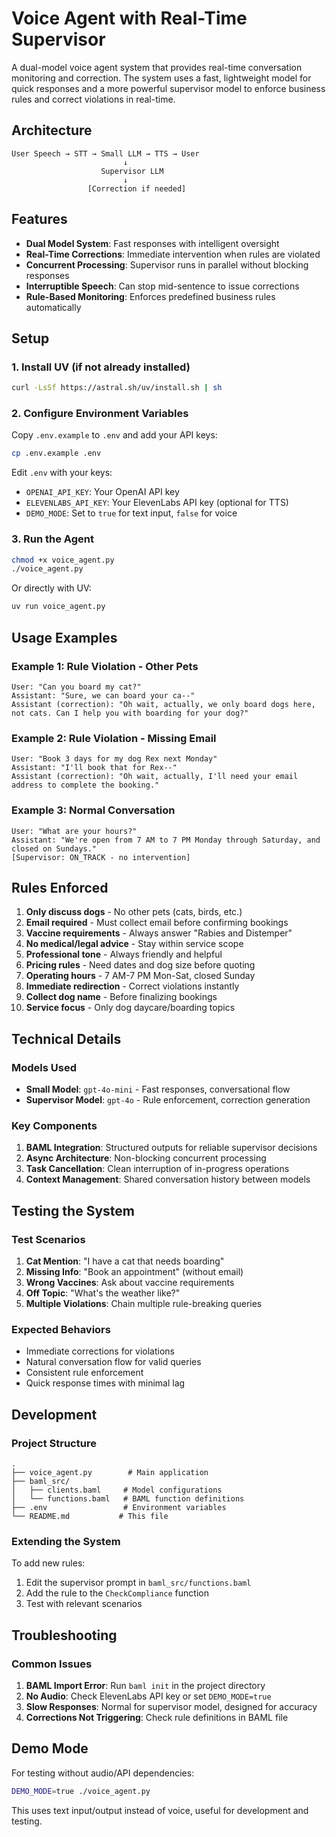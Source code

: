 # Voice Agent with Real-Time Supervisor

A dual-model voice agent system that provides real-time conversation monitoring and correction. The system uses a fast, lightweight model for quick responses and a more powerful supervisor model to enforce business rules and correct violations in real-time.

## Architecture

```
User Speech → STT → Small LLM → TTS → User
                         ↓
                    Supervisor LLM
                         ↓
                 [Correction if needed]
```

## Features

- **Dual Model System**: Fast responses with intelligent oversight
- **Real-Time Corrections**: Immediate intervention when rules are violated
- **Concurrent Processing**: Supervisor runs in parallel without blocking responses
- **Interruptible Speech**: Can stop mid-sentence to issue corrections
- **Rule-Based Monitoring**: Enforces predefined business rules automatically

## Setup

### 1. Install UV (if not already installed)

```bash
curl -LsSf https://astral.sh/uv/install.sh | sh
```

### 2. Configure Environment Variables

Copy `.env.example` to `.env` and add your API keys:

```bash
cp .env.example .env
```

Edit `.env` with your keys:
- `OPENAI_API_KEY`: Your OpenAI API key
- `ELEVENLABS_API_KEY`: Your ElevenLabs API key (optional for TTS)
- `DEMO_MODE`: Set to `true` for text input, `false` for voice

### 3. Run the Agent

```bash
chmod +x voice_agent.py
./voice_agent.py
```

Or directly with UV:

```bash
uv run voice_agent.py
```

## Usage Examples

### Example 1: Rule Violation - Other Pets

```
User: "Can you board my cat?"
Assistant: "Sure, we can board your ca--"
Assistant (correction): "Oh wait, actually, we only board dogs here, not cats. Can I help you with boarding for your dog?"
```

### Example 2: Rule Violation - Missing Email

```
User: "Book 3 days for my dog Rex next Monday"
Assistant: "I'll book that for Rex--"
Assistant (correction): "Oh wait, actually, I'll need your email address to complete the booking."
```

### Example 3: Normal Conversation

```
User: "What are your hours?"
Assistant: "We're open from 7 AM to 7 PM Monday through Saturday, and closed on Sundays."
[Supervisor: ON_TRACK - no intervention]
```

## Rules Enforced

1. **Only discuss dogs** - No other pets (cats, birds, etc.)
2. **Email required** - Must collect email before confirming bookings
3. **Vaccine requirements** - Always answer "Rabies and Distemper"
4. **No medical/legal advice** - Stay within service scope
5. **Professional tone** - Always friendly and helpful
6. **Pricing rules** - Need dates and dog size before quoting
7. **Operating hours** - 7 AM-7 PM Mon-Sat, closed Sunday
8. **Immediate redirection** - Correct violations instantly
9. **Collect dog name** - Before finalizing bookings
10. **Service focus** - Only dog daycare/boarding topics

## Technical Details

### Models Used

- **Small Model**: `gpt-4o-mini` - Fast responses, conversational flow
- **Supervisor Model**: `gpt-4o` - Rule enforcement, correction generation

### Key Components

1. **BAML Integration**: Structured outputs for reliable supervisor decisions
2. **Async Architecture**: Non-blocking concurrent processing
3. **Task Cancellation**: Clean interruption of in-progress operations
4. **Context Management**: Shared conversation history between models

## Testing the System

### Test Scenarios

1. **Cat Mention**: "I have a cat that needs boarding"
2. **Missing Info**: "Book an appointment" (without email)
3. **Wrong Vaccines**: Ask about vaccine requirements
4. **Off Topic**: "What's the weather like?"
5. **Multiple Violations**: Chain multiple rule-breaking queries

### Expected Behaviors

- Immediate corrections for violations
- Natural conversation flow for valid queries
- Consistent rule enforcement
- Quick response times with minimal lag

## Development

### Project Structure

```
.
├── voice_agent.py        # Main application
├── baml_src/
│   ├── clients.baml     # Model configurations
│   └── functions.baml   # BAML function definitions
├── .env                 # Environment variables
└── README.md           # This file
```

### Extending the System

To add new rules:
1. Edit the supervisor prompt in `baml_src/functions.baml`
2. Add the rule to the `CheckCompliance` function
3. Test with relevant scenarios

## Troubleshooting

### Common Issues

1. **BAML Import Error**: Run `baml init` in the project directory
2. **No Audio**: Check ElevenLabs API key or set `DEMO_MODE=true`
3. **Slow Responses**: Normal for supervisor model, designed for accuracy
4. **Corrections Not Triggering**: Check rule definitions in BAML file

## Demo Mode

For testing without audio/API dependencies:

```bash
DEMO_MODE=true ./voice_agent.py
```

This uses text input/output instead of voice, useful for development and testing.
